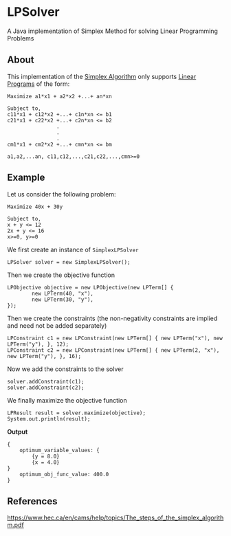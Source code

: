 # LPSolver
A Java implementation of Simplex Method for solving Linear Programming Problems

## About
This implementation of the [Simplex Algorithm](https://en.wikipedia.org/wiki/Simplex_algorithm) 
only supports [Linear Programs](https://en.wikipedia.org/wiki/Linear_programming) of
the form:

    Maximize a1*x1 + a2*x2 +...+ an*xn

    Subject to,
    c11*x1 + c12*x2 +...+ c1n*xn <= b1
    c21*x1 + c22*x2 +...+ c2n*xn <= b2
                    .
                    .
                    .
    cm1*x1 + cm2*x2 +...+ cmn*xn <= bm
    
    a1,a2,...an, c11,c12,...,c21,c22,...,cmn>=0

## Example
Let us consider the following problem:

    Maximize 40x + 30y

    Subject to,
    x + y <= 12
    2x + y <= 16
    x>=0, y>=0

We first create an instance of `SimplexLPSolver`

    LPSolver solver = new SimplexLPSolver();

Then we create the objective function
    
    LPObjective objective = new LPObjective(new LPTerm[] {
            new LPTerm(40, "x"),
            new LPTerm(30, "y"),
    });

Then we create the constraints (the non-negativity constraints are implied and need not be added separately)

    LPConstraint c1 = new LPConstraint(new LPTerm[] { new LPTerm("x"), new LPTerm("y"), }, 12);
    LPConstraint c2 = new LPConstraint(new LPTerm[] { new LPTerm(2, "x"), new LPTerm("y"), }, 16);

Now we add the constraints to the solver

    solver.addConstraint(c1);
    solver.addConstraint(c2);

We finally maximize the objective function

    LPResult result = solver.maximize(objective);
    System.out.println(result);

**Output**

    {
	    optimum_variable_values: {
		    {y = 8.0}
		    {x = 4.0}
	}
	    optimum_obj_func_value: 400.0
    }

## References
https://www.hec.ca/en/cams/help/topics/The_steps_of_the_simplex_algorithm.pdf